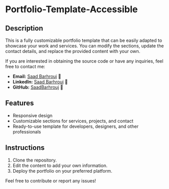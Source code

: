 # Portfolio-Template-Accessible

## Description
This is a fully customizable portfolio template that can be easily adapted to showcase your work and services. You can modify the sections, update the contact details, and replace the provided content with your own.

If you are interested in obtaining the source code or have any inquiries, feel free to contact me:
- **Email:** [Saad Barhrouj](saad.barhrouj@etu.uae.ac.ma) 📧
- **LinkedIn:** [Saad Barhrouj](https://www.linkedin.com/in/saad-barhrouj-b37270295/) 💼
- **GitHub:** [SaadBarhrouj](https://github.com/SaadBarhrouj) 🐙

## Features
- Responsive design
- Customizable sections for services, projects, and contact
- Ready-to-use template for developers, designers, and other professionals

## Instructions
1. Clone the repository.
2. Edit the content to add your own information.
3. Deploy the portfolio on your preferred platform.

Feel free to contribute or report any issues!

